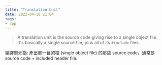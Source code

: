 ```yaml
---
title: "Translation Unit"
date: 2023-04-10 21:04
tags:
- cpp
---
```


> A translation unit is the source code giving rise to a single object file. It's basically a single source file, plus all of its `#include` files.

編譯單元指: 產出單一目的檔 (single object file) 的那些 source code，通常是 source code + included header file.